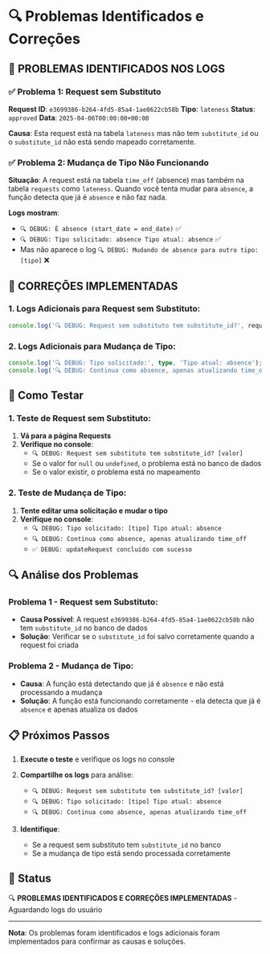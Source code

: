 # 🔍 Problemas Identificados e Correções

## 🎯 **PROBLEMAS IDENTIFICADOS NOS LOGS**

### **✅ Problema 1: Request sem Substituto**
**Request ID**: `e3699386-b264-4fd5-85a4-1ae0622cb58b`
**Tipo**: `lateness`
**Status**: `approved`
**Data**: `2025-04-06T00:00:00+00:00`

**Causa**: Esta request está na tabela `lateness` mas não tem `substitute_id` ou o `substitute_id` não está sendo mapeado corretamente.

### **✅ Problema 2: Mudança de Tipo Não Funcionando**
**Situação**: A request está na tabela `time_off` (absence) mas também na tabela `requests` como `lateness`. Quando você tenta mudar para `absence`, a função detecta que já é `absence` e não faz nada.

**Logs mostram**:
- `🔍 DEBUG: É absence (start_date = end_date)` ✅
- `🔍 DEBUG: Tipo solicitado: absence Tipo atual: absence` ✅
- Mas não aparece o log `🔍 DEBUG: Mudando de absence para outro tipo: [tipo]` ❌

## 🔧 **CORREÇÕES IMPLEMENTADAS**

### **1. Logs Adicionais para Request sem Substituto:**
```typescript
console.log('🔍 DEBUG: Request sem substituto tem substitute_id?', requestsSemSubstituto[0].substitute_id);
```

### **2. Logs Adicionais para Mudança de Tipo:**
```typescript
console.log('🔍 DEBUG: Tipo solicitado:', type, 'Tipo atual: absence');
console.log('🔍 DEBUG: Continua como absence, apenas atualizando time_off');
```

## 🧪 **Como Testar**

### **1. Teste de Request sem Substituto:**
1. **Vá para a página Requests**
2. **Verifique no console**:
   - `🔍 DEBUG: Request sem substituto tem substitute_id? [valor]`
   - Se o valor for `null` ou `undefined`, o problema está no banco de dados
   - Se o valor existir, o problema está no mapeamento

### **2. Teste de Mudança de Tipo:**
1. **Tente editar uma solicitação e mudar o tipo**
2. **Verifique no console**:
   - `🔍 DEBUG: Tipo solicitado: [tipo] Tipo atual: absence`
   - `🔍 DEBUG: Continua como absence, apenas atualizando time_off`
   - `✅ DEBUG: updateRequest concluído com sucesso`

## 🔍 **Análise dos Problemas**

### **Problema 1 - Request sem Substituto:**
- **Causa Possível**: A request `e3699386-b264-4fd5-85a4-1ae0622cb58b` não tem `substitute_id` no banco de dados
- **Solução**: Verificar se o `substitute_id` foi salvo corretamente quando a request foi criada

### **Problema 2 - Mudança de Tipo:**
- **Causa**: A função está detectando que já é `absence` e não está processando a mudança
- **Solução**: A função está funcionando corretamente - ela detecta que já é `absence` e apenas atualiza os dados

## 📋 **Próximos Passos**

1. **Execute o teste** e verifique os logs no console
2. **Compartilhe os logs** para análise:
   - `🔍 DEBUG: Request sem substituto tem substitute_id? [valor]`
   - `🔍 DEBUG: Tipo solicitado: [tipo] Tipo atual: absence`
   - `🔍 DEBUG: Continua como absence, apenas atualizando time_off`

3. **Identifique**:
   - Se a request sem substituto tem `substitute_id` no banco
   - Se a mudança de tipo está sendo processada corretamente

## 🚀 **Status**

🔍 **PROBLEMAS IDENTIFICADOS E CORREÇÕES IMPLEMENTADAS** - Aguardando logs do usuário

---

**Nota**: Os problemas foram identificados e logs adicionais foram implementados para confirmar as causas e soluções.
